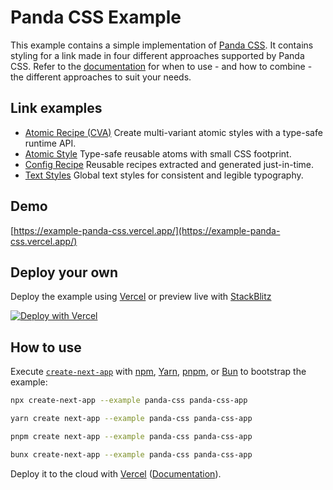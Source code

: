 # Panda CSS Example

This example contains a simple implementation of [Panda CSS](https://panda-css.com/). It contains styling for a link made in four different approaches supported by Panda CSS. Refer to the [documentation](https://panda-css.com/docs) for when to use - and how to combine - the different approaches to suit your needs.

## Link examples

- [Atomic Recipe (CVA)](https://panda-css.com/docs/concepts/recipes#atomic-recipe-or-cva) Create multi-variant atomic styles with a type-safe runtime API.
- [Atomic Style](https://panda-css.com/docs/concepts/writing-styles#atomic-styles) Type-safe reusable atoms with small CSS footprint.
- [Config Recipe](https://panda-css.com/docs/concepts/recipes#config-recipe) Reusable recipes extracted and generated just-in-time.
- [Text Styles](https://panda-css.com/docs/theming/text-styles#defining-text-styles) Global text styles for consistent and legible typography.

## Demo

[https://example-panda-css.vercel.app/](https://example-panda-css.vercel.app/)

## Deploy your own

Deploy the example using [Vercel](https://vercel.com?utm_source=github&utm_medium=readme&utm_campaign=next-example) or preview live with [StackBlitz](https://stackblitz.com/github/vercel/next.js/tree/canary/examples/panda-css)

[![Deploy with Vercel](https://vercel.com/button)](https://vercel.com/new/clone?repository-url=https://github.com/vercel/next.js/tree/canary/examples/DIRECTORY_NAME&project-name=DIRECTORY_NAME&repository-name=DIRECTORY_NAME)

## How to use

Execute [`create-next-app`](https://github.com/vercel/next.js/tree/canary/packages/create-next-app) with [npm](https://docs.npmjs.com/cli/init), [Yarn](https://yarnpkg.com/lang/en/docs/cli/create/), [pnpm](https://pnpm.io), or [Bun](https://bun.sh/docs/cli/bunx) to bootstrap the example:

```bash
npx create-next-app --example panda-css panda-css-app
```

```bash
yarn create next-app --example panda-css panda-css-app
```

```bash
pnpm create next-app --example panda-css panda-css-app
```

```bash
bunx create-next-app --example panda-css panda-css-app
```

Deploy it to the cloud with [Vercel](https://vercel.com/new?utm_source=github&utm_medium=readme&utm_campaign=next-example) ([Documentation](https://nextjs.org/docs/deployment)).
